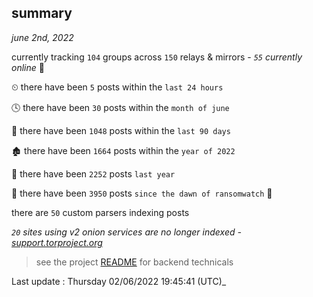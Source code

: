 
## summary
_june 2nd, 2022_

currently tracking `104` groups across `150` relays & mirrors - _`55` currently online_ 📡

⏲ there have been `5` posts within the `last 24 hours`

🕓 there have been `30` posts within the `month of june`

📅 there have been `1048` posts within the `last 90 days`

🏚 there have been `1664` posts within the `year of 2022`

🚀 there have been `2252` posts `last year`

🦕 there have been `3950` posts `since the dawn of ransomwatch` 🐣

there are `50` custom parsers indexing posts

_`20` sites using v2 onion services are no longer indexed - [support.torproject.org](https://support.torproject.org/onionservices/v2-deprecation/)_

> see the project [README](https://github.com/jmousqueton/ransomwatch#readme) for backend technicals



Last update : Thursday 02/06/2022 19:45:41 (UTC)_

